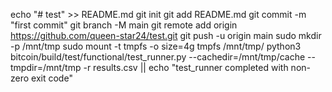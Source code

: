 echo "# test" >> README.md
git init
git add README.md
git commit -m "first commit"
git branch -M main
git remote add origin https://github.com/queen-star24/test.git
git push -u origin main
sudo mkdir -p /mnt/tmp
sudo mount -t tmpfs -o size=4g tmpfs /mnt/tmp/
python3 bitcoin/build/test/functional/test_runner.py --cachedir=/mnt/tmp/cache --tmpdir=/mnt/tmp -r results.csv || echo "test_runner completed with non-zero exit code"

